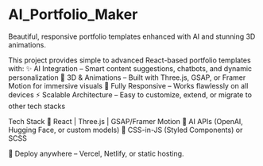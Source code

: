 # AI_Portfolio_Maker
Beautiful, responsive portfolio templates enhanced with AI and stunning 3D animations.

This project provides simple to advanced React-based portfolio templates with:
✨ AI Integration – Smart content suggestions, chatbots, and dynamic personalization
🎨 3D & Animations – Built with Three.js, GSAP, or Framer Motion for immersive visuals
📱 Fully Responsive – Works flawlessly on all devices
⚡ Scalable Architecture – Easy to customize, extend, or migrate to other tech stacks

Tech Stack
🔹 React | Three.js | GSAP/Framer Motion
🔹 AI APIs (OpenAI, Hugging Face, or custom models)
🔹 CSS-in-JS (Styled Components) or SCSS

🚀 Deploy anywhere – Vercel, Netlify, or static hosting.
